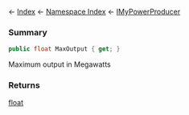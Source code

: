 ← [Index](Api-Index) ← [Namespace Index](Namespace-Index) ← [IMyPowerProducer](Sandbox.ModAPI.Ingame.IMyPowerProducer)

### Summary

```csharp
public float MaxOutput { get; }
```

Maximum output in Megawatts

### Returns

[float](https://docs.microsoft.com/en-us/dotnet/api/system.single?view=netframework-4.6)

